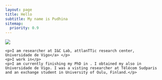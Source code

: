 ```yaml
---
layout: page
title: Hello
subtitle: My name is Pudhina
sitemap:
  priority: 0.9
---
```


<img src="{{ '/assets/img/pudhina.jpg' | prepend: site.baseurl }}" id="about-img">

<div id="describe-text">
	
	<p>I am researcher at I&C Lab, attlanTTic research center, Universidade de Vigo</a> </p>
	<p>I work in</p>
	<p>I am currently finishing my PhD in . I obtained my also in Universidade de Vigo. I was a visting researcher at Télécom Sudparis and an exchange student in University of Oulu, Finland.</p>
</div>
